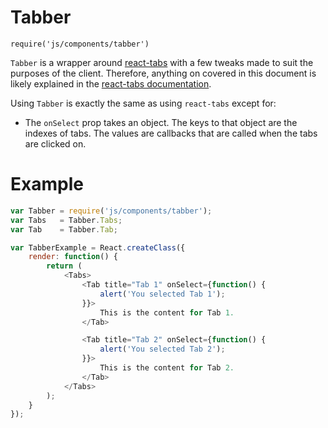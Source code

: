 # Tabber

`require('js/components/tabber')`

`Tabber` is a wrapper around [react-tabs](https://github.com/rackt/react-tabs) with a few tweaks made to suit the purposes of the client. Therefore, anything on covered in this document is likely explained in the [react-tabs documentation](https://github.com/rackt/react-tabs#example).

Using `Tabber` is exactly the same as using `react-tabs` except for:
- The `onSelect` prop takes an object. The keys to that object are the indexes of tabs. The values are callbacks that are called when the tabs are clicked on.

# Example

```javascript
var Tabber = require('js/components/tabber');
var Tabs   = Tabber.Tabs;
var Tab    = Tabber.Tab;

var TabberExample = React.createClass({
    render: function() {
        return (
            <Tabs>
                <Tab title="Tab 1" onSelect={function() {
                    alert('You selected Tab 1');
                }}>
                    This is the content for Tab 1.
                </Tab>

                <Tab title="Tab 2" onSelect={function() {
                    alert('You selected Tab 2');
                }}>
                    This is the content for Tab 2.
                </Tab>
            </Tabs>
        );
    }
});
```
